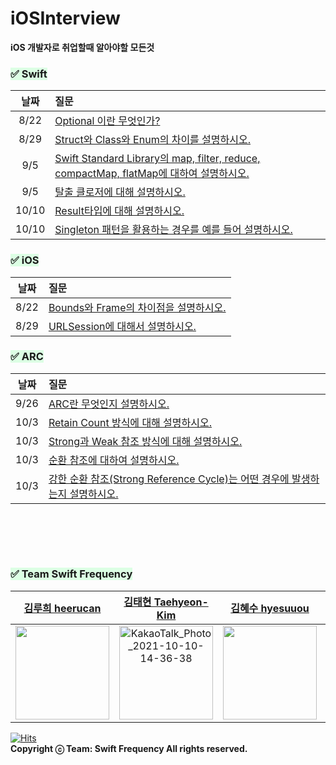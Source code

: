 # iOSInterview
__iOS 개발자로 취업할때 알아야할 모든것__

### <span style='background-color: #dcffe4'>✅ Swift</span>
|날짜|질문|
|:--:|:--|
|8/22|[Optional 이란 무엇인가?](https://github.com/SwiftFrequency/iOSInterview/issues/1)
|8/29|[Struct와 Class와 Enum의 차이를 설명하시오.](https://github.com/SwiftFrequency/iOSInterview/issues/4)
|9/5|[Swift Standard Library의 map, filter, reduce, compactMap, flatMap에 대하여 설명하시오.](https://github.com/SwiftFrequency/iOSInterview/issues/5)|
|9/5|[탈출 클로저에 대해 설명하시오.](https://github.com/SwiftFrequency/iOSInterview/issues/6)|
|10/10|[Result타입에 대해 설명하시오.](https://github.com/SwiftFrequency/iOSInterview/issues/12)|
|10/10|[Singleton 패턴을 활용하는 경우를 예를 들어 설명하시오.](https://github.com/SwiftFrequency/iOSInterview/issues/13)|

### <span style='background-color: #dcffe4'>✅ iOS</span>
|날짜|질문|
|:--:|:--|
|8/22|[Bounds와 Frame의 차이점을 설명하시오.](https://github.com/SwiftFrequency/iOSInterview/issues/2)
|8/29|[URLSession에 대해서 설명하시오.](https://github.com/SwiftFrequency/iOSInterview/issues/3)|

### <span style='background-color: #dcffe4'>✅ ARC</span>
|날짜|질문|
|:--:|:--|
|9/26|[ARC란 무엇인지 설명하시오. ](https://github.com/SwiftFrequency/iOSInterview/issues/7)|
|10/3|[Retain Count 방식에 대해 설명하시오.](https://github.com/SwiftFrequency/iOSInterview/issues/8)|
|10/3|[Strong과 Weak 참조 방식에 대해 설명하시오.](https://github.com/SwiftFrequency/iOSInterview/issues/9)|
|10/3|[순환 참조에 대하여 설명하시오.](https://github.com/SwiftFrequency/iOSInterview/issues/10)|
|10/3|[강한 순환 참조(Strong Reference Cycle)는 어떤 경우에 발생하는지 설명하시오.](https://github.com/SwiftFrequency/iOSInterview/issues/11)|

<br><br>
---
### <span style='background-color: #dcffe4'>✅ Team Swift Frequency</span> 

|[김루희 heerucan](https://github.com/heerucan)|[김태현 Taehyeon-Kim](https://github.com/Taehyeon-Kim)|[김혜수 hyesuuou](https://github.com/orgs/SwiftFrequency/people/hyesuuou)|[최이준 dlwns33](https://github.com/dlwns33)|
|:--:|:--:|:--:|:--:|
|<img src="https://user-images.githubusercontent.com/68391767/136683851-f261fdd0-a5c6-4769-ba7f-15f053af8d9a.png" width="150px">|<img width="150" alt="KakaoTalk_Photo_2021-10-10-14-36-38" src="https://user-images.githubusercontent.com/68391767/136683864-69a41ce4-2dba-4869-b875-e20932ae0620.png">|<img src="https://user-images.githubusercontent.com/68391767/136683884-98ddcf53-41be-4b02-9d6f-1868dc862075.png" width="150px">|<img src="https://user-images.githubusercontent.com/68391767/136683915-8fbd182b-280f-4653-acea-fbc6acaf4554.png" width="150px">|

[![Hits](https://hits.seeyoufarm.com/api/count/incr/badge.svg?url=https%3A%2F%2Fgithub.com%2FSwiftFrequency%2FiOSInterview&count_bg=%2361FF00&title_bg=%23090909&icon=latex.svg&icon_color=%2332FF5E&title=hits&edge_flat=false)](https://hits.seeyoufarm.com)  
__Copyright ⓒ Team: Swift Frequency All rights reserved.__
